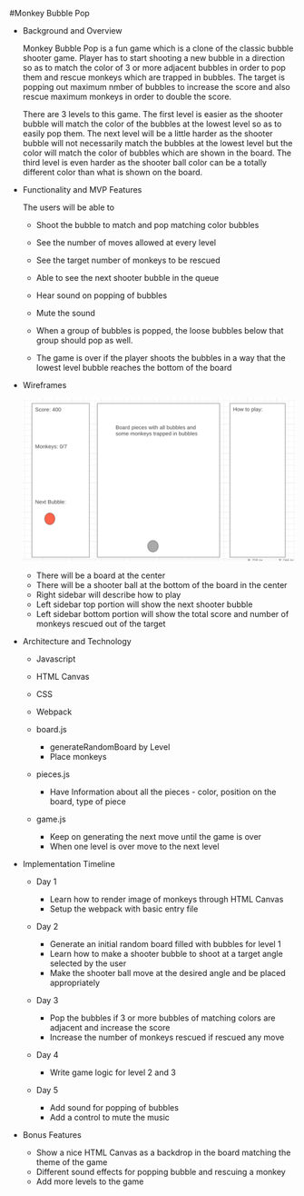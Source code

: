 #Monkey Bubble Pop

* Background and Overview

    Monkey Bubble Pop is a fun game which is a clone of the classic bubble shooter game. Player has to start shooting a new bubble in a direction so as to match the color of 3 or more adjacent bubbles in order to pop them and rescue monkeys which are trapped in bubbles. The target is popping out maximum nmber of bubbles to increase the score and also rescue maximum monkeys in order to double the score.

    There are 3 levels to this game. The first level is easier as the shooter bubble will match the color of the bubbles at the lowest level so as to easily pop them. The next level will be a little harder as the shooter bubble will not necessarily match the bubbles at the lowest level but the color will match the color of bubbles which are shown in the board. The third level is even harder as the shooter ball color can be a totally different color than what is shown on the board.

* Functionality and MVP Features

    The users will be able to

    * Shoot the bubble to match and pop matching color bubbles
    * See the number of moves allowed at every level
    * See the target number of monkeys to be rescued
    * Able to see the next shooter bubble in the queue
    * Hear sound on popping of bubbles
    * Mute the sound

    * When a group of bubbles is popped, the loose bubbles below that group should pop as well.
    * The game is over if the player shoots the bubbles in a way that the lowest level bubble reaches the bottom of the board

* Wireframes

    ![alt text](assets/images/wireframe.png)
    * There will be a board at the center
    * There will be a shooter ball at the bottom of the board in the center
    * Right sidebar will describe how to play
    * Left sidebar top portion will show the next shooter bubble
    * Left sidebar bottom portion will show the total score and number of monkeys rescued out of the target

* Architecture and Technology

    * Javascript
    * HTML Canvas
    * CSS
    * Webpack

    * board.js 
        * generateRandomBoard by Level
        * Place monkeys 
    * pieces.js
        * Have Information about all the pieces - color, position on the board, type of piece
    * game.js
        * Keep on generating the next move until the game is over
        * When one level is over move to the next level

* Implementation Timeline

    * Day 1
        * Learn how to render image of monkeys through HTML Canvas
        * Setup the webpack with basic entry file

    * Day 2
        * Generate an initial random board filled with bubbles for level 1
        * Learn how to make a shooter bubble to shoot at a target angle selected by the user
        * Make the shooter ball move at the desired angle and be placed appropriately

    * Day 3
        * Pop the bubbles if 3 or more bubbles of matching colors are adjacent and increase the score
        * Increase the number of monkeys rescued if rescued any move

    * Day 4
        * Write game logic for level 2 and 3

    * Day 5
        * Add sound for popping of bubbles
        * Add a control to mute the music

* Bonus Features

    * Show a nice HTML Canvas as a backdrop in the board matching the theme of the game
    * Different sound effects for popping bubble and rescuing a monkey
    * Add more levels to the game

